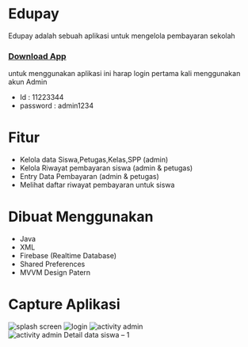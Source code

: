 # Edupay
Edupay adalah sebuah aplikasi untuk mengelola pembayaran sekolah

### <a href ="https://drive.google.com/file/d/1HjsrEsMV4I8cfyQHnk1gkidRUfbnNSN2/view?usp=sharing">Download App</a>

untuk menggunakan aplikasi ini harap login pertama kali menggunakan akun Admin
* Id       : 11223344
* password : admin1234

# Fitur
* Kelola data Siswa,Petugas,Kelas,SPP (admin)
* Kelola Riwayat pembayaran siswa (admin & petugas)
* Entry Data Pembayaran (admin & petugas)
* Melihat daftar riwayat pembayaran untuk siswa

# Dibuat Menggunakan
* Java
* XML
* Firebase (Realtime Database)
* Shared Preferences
* MVVM Design Patern

# Capture Aplikasi
![splash screen](https://user-images.githubusercontent.com/36475127/83418870-74129280-a44e-11ea-861f-11ad63ce3437.png)
![login](https://user-images.githubusercontent.com/36475127/83419418-3b26ed80-a44f-11ea-82d4-ae9bea15c30a.png)
![activity admin](https://user-images.githubusercontent.com/36475127/83419446-45e18280-a44f-11ea-8036-3db7ab5a51bf.png)
![activity admin Detail data siswa – 1](https://user-images.githubusercontent.com/36475127/83419477-53970800-a44f-11ea-91aa-99494d7455b9.png)


